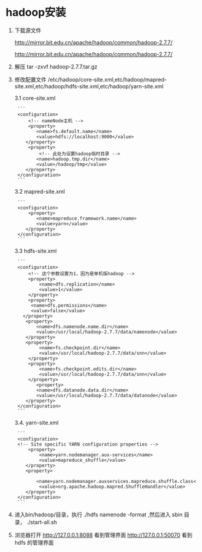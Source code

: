 # hadoop安装

1. 下载源文件

    http://mirror.bit.edu.cn/apache/hadoop/common/hadoop-2.7.7/

    http://mirror.bit.edu.cn/apache/hadoop/common/hadoop-2.7.7/

2. 解压 tar -zxvf   hadoop-2.7.7.tar.gz

3. 修改配置文件 /etc/hadoop/core-site.xml,etc/hadoop/mapred-site.xml,etc/hadoop/hdfs-site.xml,etc/hadoop/yarn-site.xml

    3.1 core-site.xml

        ```
        <configuration>  
            <!-- nameNode主机 -->
            <property>  
               <name>fs.default.name</name>  
               <value>hdfs://localhost:9000</value>  
           </property>
            <property>  
                <!-- 此处为设置hadoop临时目录 -->
               <name>hadoop.tmp.dir</name>  
               <value>/hadoop/tmp</value>  
           </property>
        </configuration>
        ```

    3.2 mapred-site.xml

        ```
        <configuration>  
            <property>  
               <name>mapreduce.framework.name</name>  
               <value>yarn</value>  
           </property>
        </configuration>       
        ```

    3.3 hdfs-site.xml

        ```
        <configuration>  
            <!-- 这个参数设置为1，因为是单机版hadoop -->  
            <property>  
                <name>dfs.replication</name>  
                <value>1</value>  
            </property>  
            <property>   
             <name>dfs.permissions</name>   
             <value>false</value>   
          </property>  
           <property>  
               <name>dfs.namenode.name.dir</name>  
               <value>/usr/local/hadoop-2.7.7/data/namenode</value>  
           </property>  
           <property>  
                <name>fs.checkpoint.dir</name>  
                <value>/usr/local/hadoop-2.7.7/data/snn</value>  
            </property>  
            <property>  
                <name>fs.checkpoint.edits.dir</name>  
                <value>/usr/local/hadoop-2.7.7/data/snn</value>  
            </property>  
               <property>  
               <name>dfs.datanode.data.dir</name>  
               <value>/usr/local/hadoop-2.7.7/data/datanode</value>  
           </property>
        </configuration>
        ```    

    3.4. yarn-site.xml

        ```
        <configuration>  
        <!-- Site specific YARN configuration properties -->  
            <property>  
                <name>yarn.nodemanager.aux-services</name>  
                <value>mapreduce_shuffle</value>  
           </property>  
           <property>  
                <name>yarn.nodemanager.auxservices.mapreduce.shuffle.class</name>    
                <value>org.apache.hadoop.mapred.ShuffleHandler</value>  
           </property>
        </configuration>
        ```       

4. 进入bin/hadoop/目录，执行 ./hdfs namenode -format ,然后进入 sbin 目录， ./start-all.sh       

5. 浏览器打开 http://127.0.0.1:8088 看到管理界面
    http://127.0.0.1:50070 看到hdfs 的管理界面